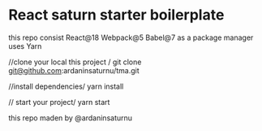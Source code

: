 # React saturn starter boilerplate

this repo consist React@18 Webpack@5 Babel@7 
as a package manager uses Yarn

//clone your local this project /
git clone git@github.com:ardaninsaturnu/tma.git

//install dependencies/
yarn install

// start your project/
yarn start


this repo maden by @ardaninsaturnu
